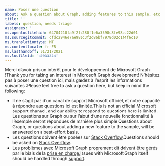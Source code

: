 ```yaml
---
name: Poser une question
about: Ask a question about Graph, adding features to this sample, etc.
title: ''
labels: question, needs triage
assignees: ''
ms.openlocfilehash: 64704218fa9f2fe280f1e6a3598c8fe98dc22d01
ms.sourcegitcommit: cfdc2946e7ae981c3f2d86bf7978d02c1f4f6c10
ms.translationtype: MT
ms.contentlocale: fr-FR
ms.lasthandoff: 01/21/2021
ms.locfileid: "49933224"
---
```

<span data-ttu-id="2becf-102">Merci d’avoir pris un intérêt pour le développement de Microsoft Graph !</span><span class="sxs-lookup"><span data-stu-id="2becf-102">Thank you for taking an interest in Microsoft Graph development!</span></span> <span data-ttu-id="2becf-103">N’hésitez pas à poser une question ici, mais gardez à l’esprit les informations suivantes :</span><span class="sxs-lookup"><span data-stu-id="2becf-103">Please feel free to ask a question here, but keep in mind the following:</span></span>

- <span data-ttu-id="2becf-104">Il ne s’agit pas d’un canal de support Microsoft officiel, et notre capacité à répondre aux questions ici est limitée.</span><span class="sxs-lookup"><span data-stu-id="2becf-104">This is not an official Microsoft support channel, and our ability to respond to questions here is limited.</span></span> <span data-ttu-id="2becf-105">Les questions sur Graph ou sur l’ajout d’une nouvelle fonctionnalité à l’exemple seront répondues de manière plus simple.</span><span class="sxs-lookup"><span data-stu-id="2becf-105">Questions about Graph, or questions about adding a new feature to the sample, will be answered on a best-effort basis.</span></span>
- <span data-ttu-id="2becf-106">Les questions doivent être posées sur [Stack Overflow](https://stackoverflow.com/questions/tagged/microsoft-graph).</span><span class="sxs-lookup"><span data-stu-id="2becf-106">Questions should be asked on [Stack Overflow](https://stackoverflow.com/questions/tagged/microsoft-graph).</span></span>
- <span data-ttu-id="2becf-107">Les problèmes avec Microsoft Graph proprement dit doivent être gérés par le biais de la [prise en charge.](https://developer.microsoft.com/graph/support)</span><span class="sxs-lookup"><span data-stu-id="2becf-107">Issues with Microsoft Graph itself should be handled through [support](https://developer.microsoft.com/graph/support).</span></span>
